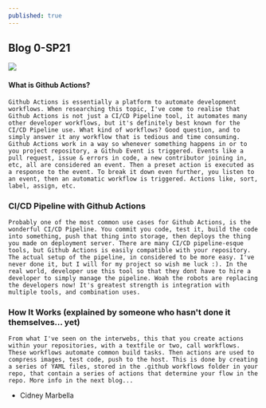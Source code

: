 ```yaml
---
published: true
---
```

## Blog 0-SP21 

![]({{site.baseurl}}/https://www.adictosaltrabajo.com/wp-content/uploads/2020/10/android-github-actions-setup-image-35b6a79fea4a7289acb6796cd4ad05b4.png)
#### What is Github Actions?

	Github Actions is essentially a platform to automate development workflows. When researching this topic, I've come to realise that Github Actions is not just a CI/CD Pipeline tool, it automates many other developer workflows, but it's definitely best known for the CI/CD Pipeline use. What kind of workflows? Good question, and to simply answer it any workflow that is tedious and time consuming. Github Actions work in a way so whenever something happens in or to you project repository, a Github Event is triggered. Events like a pull request, issue & errors in code, a new contributor joining in, etc, all are considered an event. Then a preset action is executed as a response to the event. To break it down even further, you listen to an event, then an automatic workflow is triggered. Actions like, sort, label, assign, etc.
### CI/CD Pipeline with Github Actions

	Probably one of the most common use cases for Github Actions, is the wonderful CI/CD Pipeline. You commit you code, test it, build the code into something, push that thing into storage, then deploys the thing you made on deployment server. There are many CI/CD pipeline-esque tools, but Github Actions is easily compatible with your repository.  The actual setup of the pipeline, in considered to be more easy. I've never done it, but I will for my project so wish me luck :). In the real world, developer use this tool so that they dont have to hire a developer to simply manage the pipeline. Woah the robots are replacing the developers now! It's greatest strength is integration with multiple tools, and combination uses.
	
### How It Works (explained by someone who hasn't done it themselves... yet) 

	From what I've seen on the interwebs, this that you create actions within your repositories, with a textfile or two, call workflows. These workflows automate common build tasks. Then actions are used to compress images, test code, push to the host. This is done by creating a series of YAML files, stored in the .github workflows folder in your repo, that contain a series of actions that determine your flow in the repo. More info in the next blog...

	
    


- Cidney Marbella